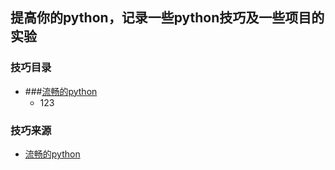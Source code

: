 ## 提高你的python，记录一些python技巧及一些项目的实验

### 技巧目录
   - ###[流畅的python](#example-code)
     - 123 
      
### 技巧来源
   - [流畅的python](#example-code)
    
